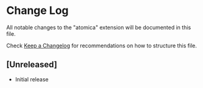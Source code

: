 # Change Log

All notable changes to the "atomica" extension will be documented in this file.

Check [Keep a Changelog](http://keepachangelog.com/) for recommendations on how to structure this file.

## [Unreleased]

- Initial release
